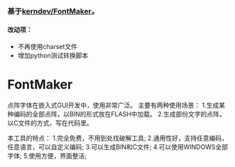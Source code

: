 ### 基于[kerndev/FontMaker](https://gitee.com/kerndev/FontMaker)。
#### 改动项：
- 不再使用charset文件
- 增加python测试转换脚本

# FontMaker
点阵字体在嵌入式GUI开发中，使用非常广泛。
主要有两种使用场景：
1.生成某种编码的全部点阵，以BIN的形式放在FLASH中加载。
2.生成部份文字的点阵，以C文件的方式，写在代码里。

本工具的特点：
1.完全免费，不用到处找破解工具;
2.通用性好，支持任意编码，任意语言，可以自定义编码;
3.可以生成BIN和C文件;
4.可以使用WINDOWS全部字体;
5.使用方便，界面整洁;